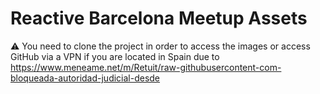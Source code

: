 # Reactive Barcelona Meetup Assets

:warning: You need to clone the project in order to access the images or access GitHub via a VPN if you are located in Spain due to https://www.meneame.net/m/Retuit/raw-githubusercontent-com-bloqueada-autoridad-judicial-desde